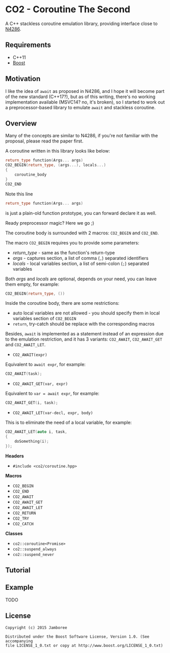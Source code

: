 CO2 - Coroutine The Second
===

A C++ stackless coroutine emulation library, providing interface close to [N4286](http://www.open-std.org/jtc1/sc22/wg21/docs/papers/2014/n4286.pdf).

## Requirements

- C++11
- [Boost](http://www.boost.org/)

## Motivation

I like the idea of `await` as proposed in N4286, and I hope it will become part of the new standard (C++17?), but as of this writing, there's no working implementation available (MSVC14? no, it's broken), so I started to work out a preprocessor-based library to emulate `await` and stackless coroutine.

## Overview

Many of the concepts are similar to N4286, if you're not familiar with the proposal, please read the paper first.

A coroutine written in this library looks like below:
```c++
return_type function(Args... args)
CO2_BEGIN(return_type, (args...), locals...)
{
    coroutine_body
}
CO2_END
```

Note this line
```c++
return_type function(Args... args)
```
is just a plain-old function prototype, you can forward declare it as well.

Ready preprocessor magic? Here we go ;)

The coroutine body is surrounded with 2 macros: `CO2_BEGIN` and `CO2_END`.

The macro `CO2_BEGIN` requires you to provide some parameters:
* _return_type_ - same as the function's return-type
* _args_ - captures section, a list of comma (`,`) separated identifiers
* _locals_ - local variables section, a list of semi-colon (`;`) separated variables

Both _args_ and _locals_ are optional, depends on your need, you can leave them empty, for example:
```c++
CO2_BEGIN(return_type, ())
```

Inside the coroutine body, there are some restrictions:
* auto local variables are not allowed - you should specify them in local variables section of `CO2_BEGIN`
* `return`, try-catch should be replace with the corresponding macros

Besides, `await` is implemented as a statement instead of an expression due to the emulation restriction, and it has 3 variants: `CO2_AWAIT`, `CO2_AWAIT_GET` and `CO2_AWAIT_LET`.

* `CO2_AWAIT(expr)`

Equivalent to `await expr`, for example:
```c++
CO2_AWAIT(task);
```
* `CO2_AWAIT_GET(var, expr)`

Equivalent to `var = await expr`, for example:
```c++
CO2_AWAIT_GET(i, task);
```

* `CO2_AWAIT_LET(var-decl, expr, body)`

This is to eliminate the need of a local variable, for example:
```c++
CO2_AWAIT_LET(auto i, task,
{
    doSomething(i);
});
```

__Headers__
* `#include <co2/coroutine.hpp>`

__Macros__
* `CO2_BEGIN`
* `CO2_END`
* `CO2_AWAIT`
* `CO2_AWAIT_GET`
* `CO2_AWAIT_LET`
* `CO2_RETURN`
* `CO2_TRY`
* `CO2_CATCH`

__Classes__
* `co2::coroutine<Promise>`
* `co2::suspend_always`
* `co2::suspend_never`

## Tutorial

## Example

TODO

## License

    Copyright (c) 2015 Jamboree

    Distributed under the Boost Software License, Version 1.0. (See accompanying
    file LICENSE_1_0.txt or copy at http://www.boost.org/LICENSE_1_0.txt)
